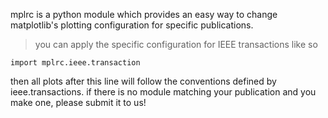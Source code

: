 mplrc is a python module which provides an easy way to change matplotlib's plotting configuration for specific publications.



> you can apply the specific configuration for IEEE transactions like  so
```
import mplrc.ieee.transaction
```

then all plots after this line will follow the conventions defined by
ieee.transactions. if there is no module matching your publication
and you make one, please submit it to us!